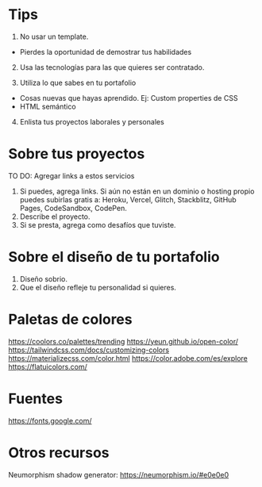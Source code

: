 # Tips 

1. No usar un template.

* Pierdes la oportunidad de demostrar tus habilidades

2. Usa las tecnologías para las que quieres ser contratado.

3. Utiliza lo que sabes en tu portafolio
  * Cosas nuevas que hayas aprendido. Ej: Custom properties de CSS
  * HTML semántico

4. Enlista tus proyectos laborales y personales


# Sobre tus proyectos

TO DO: Agregar links a estos servicios
1. Si puedes, agrega links. Si aún no están en un dominio o hosting propio puedes subirlas gratis a: Heroku, Vercel, Glitch, Stackblitz, GitHub Pages, CodeSandbox, CodePen.
2. Describe el proyecto.
3. Si se presta, agrega como desafíos que tuviste.


# Sobre el diseño de tu portafolio

1. Diseño sobrio.
2. Que el diseño refleje tu personalidad si quieres.

# Paletas de colores

https://coolors.co/palettes/trending
https://yeun.github.io/open-color/
https://tailwindcss.com/docs/customizing-colors
https://materializecss.com/color.html
https://color.adobe.com/es/explore
https://flatuicolors.com/

# Fuentes
https://fonts.google.com/

# Otros recursos
Neumorphism shadow generator:
https://neumorphism.io/#e0e0e0
